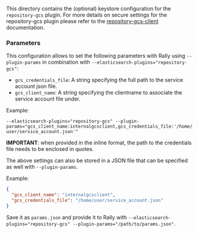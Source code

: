 This directory contains the (optional) keystore configuration for the `repository-gcs` plugin.
For more details on secure settings for the repository-gcs plugin please refer to the [repository-gcs-client](https://www.elastic.co/guide/en/elasticsearch/plugins/current/repository-gcs-client.html) documentation.

### Parameters

This configuration allows to set the following parameters with Rally using `--plugin-params` in combination with `--elasticsearch-plugins="repository-gcs"`:

* `gcs_credentials_file`: A string specifying the full path to the service account json file.
* `gcs_client_name`: A string specifying the clientname to associate the service account file under.

Example:

`--elasticsearch-plugins="repository-gcs" --plugin-params="gcs_client_name:internalgcsclient,gcs_credentials_file:'/home/user/service_account.json'"`

**IMPORTANT**: when provided in the inline format, the path to the credentials file needs to be enclosed in quotes.

The above settings can also be stored in a JSON file that can be specified as well with `--plugin-params`.

Example:

```json
{
  "gcs_client_name": "internalgcsclient",
  "gcs_credentials_file": "/home/user/service_account.json"
}
```   

Save it as `params.json` and provide it to Rally with `--elasticsearch-plugins="repository-gcs" --plugin-params="/path/to/params.json"`.
